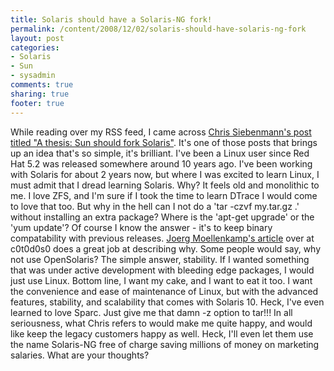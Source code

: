 ```yaml
---
title: Solaris should have a Solaris-NG fork!
permalink: /content/2008/12/02/solaris-should-have-solaris-ng-fork
layout: post
categories:
- Solaris
- Sun
- sysadmin
comments: true
sharing: true
footer: true
---
```

While reading over my RSS feed, I came across [Chris Siebenmann's post titled
"A thesis: Sun should fork
Solaris"](http://utcc.utoronto.ca/~cks/space/blog/solaris/ForkSolaris). It's
one of those posts that brings up an idea that's so simple, it's brilliant.
I've been a Linux user since Red Hat 5.2 was released somewhere around 10
years ago. I've been working with Solaris for about 2 years now, but where I
was excited to learn Linux, I must admit that I dread learning Solaris. Why?
It feels old and monolithic to me. I love ZFS, and I'm sure if I took the time
to learn DTrace I would come to love that too. But why in the hell can I not
do a 'tar -czvf my.tar.gz .' without installing an extra package? Where is the
'apt-get upgrade' or the 'yum update'? Of course I know the answer - it's to
keep binary compatability with previous releases. [Joerg Moellenkamp's
article](http://www.c0t0d0s0.eu/archives/4908-Solaris-and-the-GNU-tools.html)
over at c0t0d0s0 does a great job at describing why. Some people would say,
why not use OpenSolaris? The simple answer, stability. If I wanted something
that was under active development with bleeding edge packages, I would just
use Linux. Bottom line, I want my cake, and I want to eat it too. I want the
convenience and ease of maintenance of Linux, but with the advanced features,
stability, and scalability that comes with Solaris 10. Heck, I've even learned
to love Sparc. Just give me that damn -z option to tar!!! In all seriousness,
what Chris refers to would make me quite happy, and would like keep the legacy
customers happy as well. Heck, I'll even let them use the name Solaris-NG free
of charge saving millions of money on marketing salaries. What are your
thoughts?

